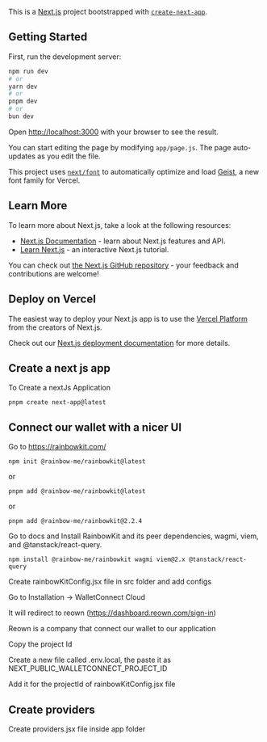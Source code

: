This is a [Next.js](https://nextjs.org) project bootstrapped with [`create-next-app`](https://github.com/vercel/next.js/tree/canary/packages/create-next-app).

## Getting Started

First, run the development server:

```bash
npm run dev
# or
yarn dev
# or
pnpm dev
# or
bun dev
```

Open [http://localhost:3000](http://localhost:3000) with your browser to see the result.

You can start editing the page by modifying `app/page.js`. The page auto-updates as you edit the file.

This project uses [`next/font`](https://nextjs.org/docs/app/building-your-application/optimizing/fonts) to automatically optimize and load [Geist](https://vercel.com/font), a new font family for Vercel.

## Learn More

To learn more about Next.js, take a look at the following resources:

- [Next.js Documentation](https://nextjs.org/docs) - learn about Next.js features and API.
- [Learn Next.js](https://nextjs.org/learn) - an interactive Next.js tutorial.

You can check out [the Next.js GitHub repository](https://github.com/vercel/next.js) - your feedback and contributions are welcome!

## Deploy on Vercel

The easiest way to deploy your Next.js app is to use the [Vercel Platform](https://vercel.com/new?utm_medium=default-template&filter=next.js&utm_source=create-next-app&utm_campaign=create-next-app-readme) from the creators of Next.js.

Check out our [Next.js deployment documentation](https://nextjs.org/docs/app/building-your-application/deploying) for more details.


## Create a next js app

To Create a nextJs Application

```
pnpm create next-app@latest
```

## Connect our wallet with a nicer UI

Go to https://rainbowkit.com/

```
npm init @rainbow-me/rainbowkit@latest
```
or
```
pnpm add @rainbow-me/rainbowkit@latest
```
or
```
pnpm add @rainbow-me/rainbowkit@2.2.4
```

Go to docs and Install RainbowKit and its peer dependencies, wagmi, viem, and @tanstack/react-query.

```
npm install @rainbow-me/rainbowkit wagmi viem@2.x @tanstack/react-query
```

Create rainbowKitConfig.jsx file in src folder and add configs

Go to Installation -> WalletConnect Cloud

It will redirect to reown (https://dashboard.reown.com/sign-in)

Reown is a company that connect our wallet to our application

Copy the project Id

Create a new file called .env.local, the paste it as NEXT_PUBLIC_WALLETCONNECT_PROJECT_ID

Add it for the projectId of rainbowKitConfig.jsx file

## Create providers

Create providers.jsx file inside app folder





